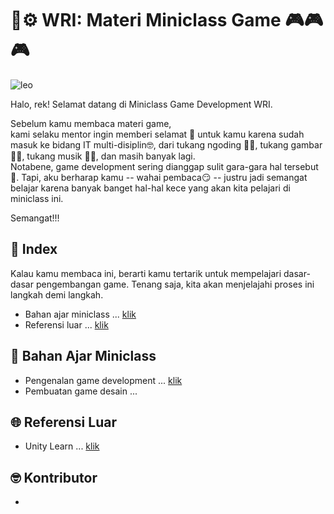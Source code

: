 # 🔬⚙️ WRI: Materi Miniclass Game 🎮🎮🎮
![leo](https://media1.tenor.com/m/--3u6vGb40gAAAAC/leonardo-dicaprio-clapping.gif)

Halo, rek! Selamat datang di Miniclass Game Development WRI. 

Sebelum kamu membaca materi game,<br>
kami selaku mentor ingin memberi selamat 🎉 untuk kamu karena sudah masuk ke bidang IT multi-disiplin🤓, dari tukang ngoding 🧑‍💻, tukang gambar 🧑‍🎨, tukang musik 🎷👨, dan masih banyak lagi.<br>
Notabene, game development sering dianggap sulit gara-gara hal tersebut 🧢. Tapi, aku berharap kamu -- wahai pembaca😏 -- justru jadi semangat belajar karena banyak banget hal-hal kece yang akan kita pelajari di miniclass ini.

Semangat!!!
## 📃 Index
Kalau kamu membaca ini, berarti kamu tertarik untuk mempelajari dasar-dasar pengembangan game. Tenang saja, kita akan menjelajahi proses ini langkah demi langkah.
- Bahan ajar miniclass ... [klik](#📖%20Bahan%20Ajar%20Miniclass)
- Referensi luar ... [klik](#Referensi%20Luar)
## 📖 Bahan Ajar Miniclass
- Pengenalan game development ... [klik](pengenalan/pengenalan-game-development.md#Pengenalan%20Game%20Development)
- Pembuatan game desain ... 
## 🌐 Referensi Luar
- Unity Learn ... [klik](https://learn.unity.com/)
## 🤓 Kontributor
- 